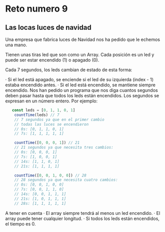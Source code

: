 # Reto numero 9
## Las locas luces de navidad

Una empresa que fabrica luces de Navidad nos ha pedido que le echemos una mano.

Tienen unas tiras led que son como un Array. Cada posición es un led y puede ser estar encendido (1) o apagado (0).

Cada 7 segundos, los leds cambian de estado de esta forma:

· Si el led está apagado, se enciende si el led de su izquierda (index - 1) estaba encendido antes.
· Si el led está encendido, se mantiene siempre encendido.
Nos han pedido un programa que nos diga cuantos segundos deben pasar hasta que todos los leds están encendidos. Los segundos se expresan en un número entero. Por ejemplo:

```javascript
   const leds = [0, 1, 1, 0, 1]
    countTime(leds) // 7
    // 7 segundos ya que en el primer cambio
    // todas las luces se encendieron
    // 0s: [0, 1, 1, 0, 1]
    // 7s: [1, 1, 1, 1, 1]

    countTime([0, 0, 0, 1]) // 21
    // 21 segundos ya que necesita tres cambios:
    // 0s: [0, 0, 0, 1]
    // 7s: [1, 0, 0, 1]
    // 14s: [1, 1, 0, 1]
    // 21s: [1, 1, 1, 1]

    countTime([0, 0, 1, 0, 0]) // 28
    // 28 segundos ya que necesita cuatro cambios:
    // 0s: [0, 0, 1, 0, 0]
    // 7s: [0, 0, 1, 1, 0]
    // 14s: [0, 0, 1, 1, 1]
    // 21s: [1, 0, 1, 1, 1]
    // 28s: [1, 1, 1, 1, 1]
```
A tener en cuenta
· El array siempre tendrá al menos un led encendido.
· El array puede tener cualquier longitud.
· Si todos los leds están encendidos, el tiempo es 0.